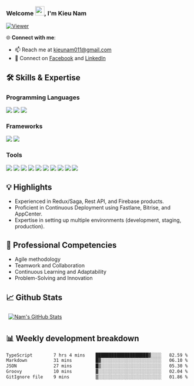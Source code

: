 ### Welcome <img src="https://media.giphy.com/media/hvRJCLFzcasrR4ia7z/giphy.gif" width="25px">, I'm Kieu Nam 

[![Viewer](https://komarev.com/ghpvc/?username=kieunam123&color=blueviolet)](https://github.com/kieunam123)

🌐 **Connect with me**:
- 📫 Reach me at [kieunam011@gmail.com](mailto:kieunam011@gmail.com)
- 🤝 Connect on [Facebook](https://www.facebook.com/kieunam.god) and [LinkedIn](https://www.linkedin.com/in/nam-kieu-52538a218)

## 🛠️ Skills & Expertise
### Programming Languages
![](https://img.shields.io/badge/Typescript-informational?style=flat&logo=typescript&logoColor=white&color=2e79c7)
![](https://img.shields.io/badge/Javascript-informational?style=flat&logo=javascript&logoColor=000000&color=ffdf00)
![](https://img.shields.io/badge/Dart-informational?style=flat&logo=dart&logoColor=white&color=02599c)

### Frameworks
![](https://img.shields.io/badge/React_Native-informational?style=flat&logo=react&logoColor=25d9fd&color=262626)
![](https://img.shields.io/badge/Flutter-informational?style=flat&logo=flutter&logoColor=45c7fb&color=00559f)

### Tools
![](https://img.shields.io/badge/VSCode-informational?style=flat&logo=visualstudiocode&logoColor=white&color=0076c6)
![](https://img.shields.io/badge/Android_Studio-informational?style=flat&logo=androidstudio&logoColor=3ddc84&color=132e3d)
![](https://img.shields.io/badge/Xcode-informational?style=flat&logo=xcode&logoColor=white&color=176ee3)
![](https://img.shields.io/badge/Github-informational?style=flat&logo=github&logoColor=white&color=171515)
![](https://img.shields.io/badge/Bitbucket-informational?style=flat&logo=bitbucket&logoColor=white&color=156de7)
![](https://img.shields.io/badge/Git-informational?style=flat&logo=git&logoColor=white&color=f0502f)
![](https://img.shields.io/badge/Photoshop-informational?style=flat&logo=adobephotoshop&logoColor=011e36&color=31a8ff)
![](https://img.shields.io/badge/Illustrator-informational?style=flat&logo=adobeillustrator&logoColor=300000&color=ff9b00)
![](https://img.shields.io/badge/Figma-informational?style=flat&logo=figma&logoColor=white&color=2f3139)
![](https://img.shields.io/badge/nodejs-informational?style=flat&logo=npm&logoColor=050038&color=ffd02f)

## 💡 Highlights
- Experienced in Redux/Saga, Rest API, and Firebase products.
- Proficient in Continuous Deployment using Fastlane, Bitrise, and AppCenter.
- Expertise in setting up multiple environments (development, staging, production).

## 🌟 Professional Competencies
- Agile methodology
- Teamwork and Collaboration
- Continuous Learning and Adaptability
- Problem-Solving and Innovation

## 📈 Github Stats
<a href="https://github.com/kieunam123">
  <img align="center" style="margin:0.4rem" src="https://github-readme-stats.vercel.app/api?username=kieunam123&show_icons=true&theme=dracula" alt="Nam's GitHub Stats" />
</a>

## 📊 Weekly development breakdown
<!--START_SECTION:waka-->

```txt
TypeScript        7 hrs 4 mins    ████████████████████▓░░░░   82.59 %
Markdown          31 mins         █▓░░░░░░░░░░░░░░░░░░░░░░░   06.10 %
JSON              27 mins         █▒░░░░░░░░░░░░░░░░░░░░░░░   05.30 %
Groovy            10 mins         ▓░░░░░░░░░░░░░░░░░░░░░░░░   02.04 %
GitIgnore file    9 mins          ▒░░░░░░░░░░░░░░░░░░░░░░░░   01.86 %
```

<!--END_SECTION:waka-->
